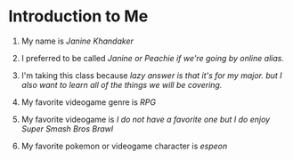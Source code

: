 # Introduction to Me

1. My name is *Janine Khandaker*
1. I preferred to be called *Janine or Peachie if we're going by online alias.*
1. I'm taking this class because *lazy answer is that it's for my major. but I also want to learn all of the things we will be covering.*

1. My favorite videogame genre is *RPG*

1. My favorite videogame is *I do not have a favorite one but I do enjoy Super Smash Bros Brawl*

1. My favorite pokemon or videogame character is *espeon*
